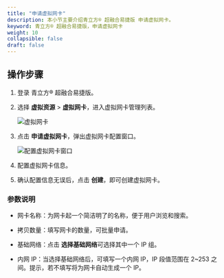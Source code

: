 ```yaml
---
title: "申请虚拟网卡"
description: 本小节主要介绍青立方® 超融合易捷版 申请虚拟网卡。 
keyword: 青立方® 超融合易捷版，申请虚拟网卡
weight: 10
collapsible: false
draft: false
---
```





## 操作步骤

1. 登录 青立方® 超融合易捷版。
2. 选择 **虚拟资源** > **虚拟网卡**，进入虚拟网卡管理列表。

   ![虚拟网卡](../../../_images/nic_list.png)

3. 点击 **申请虚拟网卡**，弹出虚拟网卡配置窗口。
   
   ![配置虚拟网卡窗口](../../../_images/config_nic.png)

4. 配置虚拟网卡信息。

5. 确认配置信息无误后，点击 **创建**，即可创建虚拟网卡。

### 参数说明

- 网卡名称：为网卡起一个简洁明了的名称，便于用户浏览和搜索。

- 拷贝数量：填写网卡的数量，可批量申请。

- 基础网络：点击 **选择基础网络**可选择其中一个 IP 组。

- 内网 IP：当选择基础网络后，可填写一个内网 IP，IP 段值范围在 2~253 之间。提示，若不填写将为网卡自动生成一个 IP。
